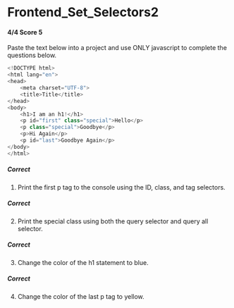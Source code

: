 # Frontend_Set_Selectors2
#### 4/4 Score 5
Paste the text below into a project and use ONLY javascript to complete the questions below.
```javascript
<!DOCTYPE html>
<html lang="en">
<head>
	<meta charset="UTF-8">
	<title>Title</title>
</head>
<body>
	<h1>I am an h1!</h1>
	<p id="first" class="special">Hello</p>
	<p class="special">Goodbye</p>
	<p>Hi Again</p>
	<p id="last">Goodbye Again</p>
</body>
</html>
```
##### Correct
1) Print the first p tag to the console using the ID, class, and tag selectors.
##### Correct
2) Print the special class using both the query selector and query all selector.
##### Correct
3) Change the color of the h1 statement to blue.
##### Correct
4) Change the color of the last p tag to yellow.
